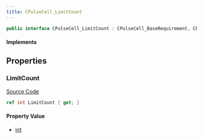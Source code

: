 ```yaml
---
title: CPulseCell_LimitCount
---
```


```csharp
public interface CPulseCell_LimitCount : CPulseCell_BaseRequirement, CPulseCell_Base, ISchemaClass<CPulseCell_Base>, ISchemaClass<CPulseCell_BaseRequirement>, ISchemaClass<CPulseCell_LimitCount>, ISchemaField, ISchemaClass, INativeHandle
```

#### Implements

## Properties

### LimitCount

[Source Code](https://github.com/swiftly-solution/swiftlys2/blob/main/managed/src/SwiftlyS2.Generated/Schemas/Interfaces/CPulseCell_LimitCount.cs#L17)

```csharp
ref int LimitCount { get; }
```

#### Property Value

- [int](https://learn.microsoft.com/dotnet/api/system.int32)

